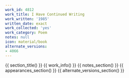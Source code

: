 ```yaml
---
work_id: 4812
work_title: I Have Continued Writing
work_written: '1985'
written_date: exact
work_collected: 'yes'
work_category: Poem
notes: null
icon: material/book
alternate_versions:
- 4066
---
```


{{ section_title() }}
{{ work_info() }}
{{ notes_section() }}
{{ appearances_section() }}
{{ alternate_versions_section() }}